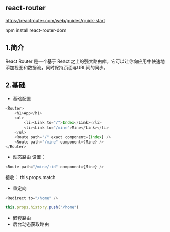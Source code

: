 ## react-router
https://reactrouter.com/web/guides/quick-start


npm install react-router-dom

## 1.简介
React Router 是一个基于 React 之上的强大路由库，它可以让你向应用中快速地添加视图和数据流，同时保持页面与URL间的同步。

## 2.基础

* 基础配置
```javascript
<Router>
    <h1>App</h1>
    <ul>
        <li><Link to="/">Index</Link></li>
        <li><Link to="/mine">Mine</Link></li>
    </ul>
    <Route path="/" exact component={Index} />
    <Route path="/mine" component={Mine} />
</Router>
```

* 动态路由
设置：
```javascript
<Route path="/mine/:id" component={Mine} />
```
接收：
this.props.match

* 重定向
```javascript
<Redirect to="/home" />

this.props.history.push("/home")
```

* 嵌套路由
* 后台动态获取路由